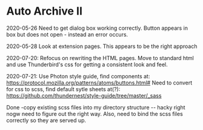 # **Auto Archive II**
2020-05-26 Need to get dialog box working correctly.  Button appears in box 
but does not open - instead an error occurs.

2020-05-28 Look at extension pages.  This appears to be the right approach

2020-07-20:  Refocus on rewriting the HTML pages.  Move to standard html and use Thunderbird's css for getting a 
consistent look and feel.

2020-07-21:  Use Photon style guide, find components at:  https://protocol.mozilla.org/patterns/atoms/buttons.html#
Need to convert for css to scss, find default sytle sheets at(?):  https://github.com/thundernest/style-guide/tree/master/_sass 

Done -copy existing scss files into my directory structure -- hacky right nogw
need to figure out the right way.  Also, need to bind the scss files correctly
so they are served up.


